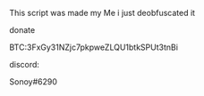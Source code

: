 This script was made my Me i just deobfuscated it

donate

BTC:3FxGy31NZjc7pkpweZLQU1btkSPUt3tnBi


discord:

Sonoy#6290

